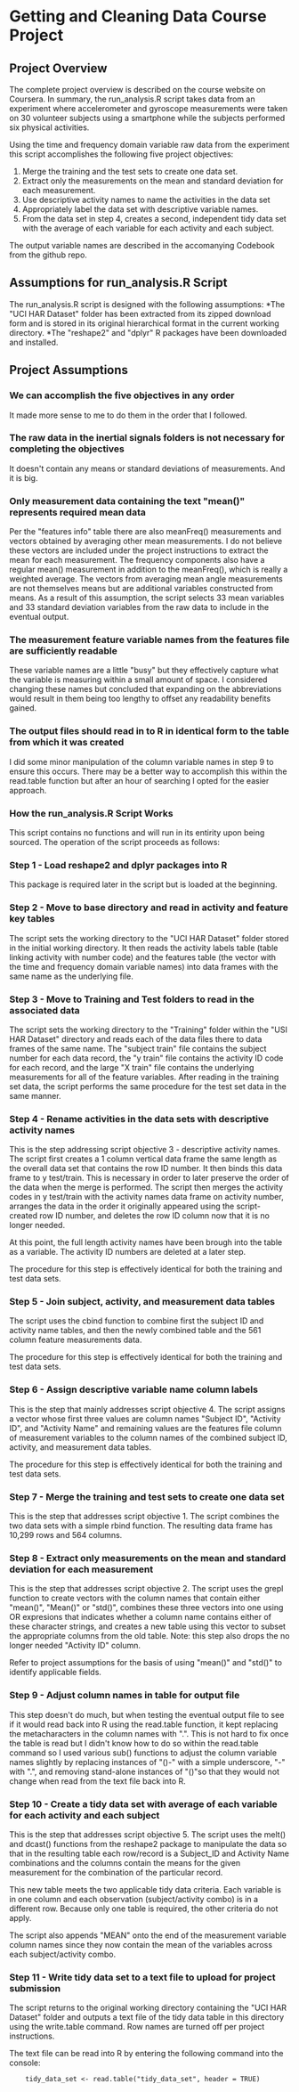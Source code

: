 Getting and Cleaning Data Course Project
========================================

## Project Overview

The complete project overview is described on the course website on Coursera. In summary,
the run_analysis.R script takes data from an experiment where accelerometer and gyroscope
measurements were taken on 30 volunteer subjects using a smartphone while the subjects
performed six physical activities.

Using the time and frequency domain variable raw data from the experiment this script
accomplishes the following five project objectives:

1. Merge the training and the test sets to create one data set.
2. Extract only the measurements on the mean and standard deviation for each measurement. 
3. Use descriptive activity names to name the activities in the data set
4. Appropriately label the data set with descriptive variable names. 
5. From the data set in step 4, creates a second, independent tidy data set with the average of each variable for each activity and each subject.

The output variable names are described in the accomanying Codebook from the github repo.

## Assumptions for run_analysis.R Script

The run_analysis.R script is designed with the following assumptions:
*The "UCI HAR Dataset" folder has been extracted from its zipped download form and is stored in its original hierarchical format in the current working directory.
*The "reshape2" and "dplyr" R packages have been downloaded and installed.

## Project Assumptions

### We can accomplish the five objectives in any order

It made more sense to me to do them in the order that I followed.

### The raw data in the inertial signals folders is not necessary for completing the objectives

It doesn't contain any means or standard deviations of measurements. And it is big.

### Only measurement data containing the text "mean()" represents required mean data

Per the "features info" table there are also meanFreq() measurements and vectors obtained
by averaging other mean measurements. I do not believe these vectors are included under the
project instructions to extract the mean for each measurement. The frequency components
also have a regular mean() measurement in addition to the meanFreq(), which is really a
weighted average. The vectors from averaging mean angle measurements are not themselves
means but are additional variables constructed from means. As a result of this assumption,
the script selects 33 mean variables and 33 standard deviation variables from the raw
data to include in the eventual output.

### The measurement feature variable names from the features file are sufficiently readable

These variable names are a little "busy" but they effectively capture what the variable
is measuring within a small amount of space. I considered changing these names but
concluded that expanding on the abbreviations would result in them being too lengthy
to offset any readability benefits gained.

### The output files should read in to R in identical form to the table from which it was created

I did some minor manipulation of the column variable names in step 9 to ensure this occurs.
There may be a better way to accomplish this within the read.table function but after an
hour of searching I opted for the easier approach.

### How the run_analysis.R Script Works

This script contains no functions and will run in its entirity upon being sourced.
The operation of the script proceeds as follows:

### Step 1 - Load reshape2 and dplyr packages into R
This package is required later in the script but is loaded at the beginning.

### Step 2 - Move to base directory and read in activity and feature key tables
The script sets the working directory to the "UCI HAR Dataset" folder stored in the
initial working directory. It then reads the activity labels table (table linking
activity with number code) and the features table (the vector with the time and frequency
domain variable names) into data frames with the same name as the underlying file.

### Step 3 - Move to Training and Test folders to read in the associated data
The script sets the working directory to the "Training" folder within the "USI HAR Dataset"
directory and reads each of the data files there to data frames of the same name.
The "subject train" file contains the subject number for each data record, the "y train"
file contains the activity ID code for each record, and the large "X train" file contains
the underlying measurements for all of the feature variables. After reading in the training
set data, the script performs the same procedure for the test set data in the same manner.

### Step 4 - Rename activities in the data sets with descriptive activity names
This is the step addressing script objective 3 - descriptive activity names.
The script first creates a 1 column vertical data frame the same length as the overall
data set that contains the row ID number. It then binds this data frame to y test/train. This
is necessary in order to later preserve the order of the data when the merge is performed.
The script then merges the activity codes in y test/train with the activity names data frame
on activity number, arranges the data in the order it originally appeared using the script-
created row ID number, and deletes the row ID column now that it is no longer needed.

At this point, the full length activity names have been brough into the table as a variable.
The activity ID numbers are deleted at a later step.

The procedure for this step is effectively identical for both the training and test data sets.

### Step 5 - Join subject, activity, and measurement data tables
The script uses the cbind function to combine first the subject ID and activity name tables,
and then the newly combined table and the 561 column feature measurements data.

The procedure for this step is effectively identical for both the training and test data sets.

### Step 6 - Assign descriptive variable name column labels
This is the step that mainly addresses script objective 4. The script assigns a vector whose
first three values are column names "Subject ID", "Activity ID", and "Activity Name" and
remaining values are the features file column of measurement variables to the column names
of the combined subject ID, activity, and measurement data tables.

The procedure for this step is effectively identical for both the training and test data sets.

### Step 7 - Merge the training and test sets to create one data set
This is the step that addresses script objective 1. The script combines the two data sets
with a simple rbind function. The resulting data frame has 10,299 rows and 564 columns.

### Step 8 - Extract only measurements on the mean and standard deviation for each measurement
This is the step that addresses script objective 2. The script uses the grepl function to
create vectors with the column names that contain either "mean()", "Mean()" or "std()",
combines these three vectors into one using OR expresions that indicates whether a column
name contains either of these character strings, and creates a new table using this vector to
subset the appropriate columns from the old table. Note: this step also drops the no longer
needed "Activity ID" column.

Refer to project assumptions for the basis of using "mean()" and "std()" to identify
applicable fields.

### Step 9 - Adjust column names in table for output file
This step doesn't do much, but when testing the eventual output file to see if it would read
back into R using the read.table function, it kept replacing the metacharacters in the column
names with ".". This is not hard to fix once the table is read but I didn't know how to do so
within the read.table command so I used various sub() functions to adjust the column variable
names slightly by replacing instances of "()-" with a simple underscore, "-" with ".", and
removing stand-alone instances of "()"so that they would not change when read from the text
file back into R.

### Step 10 - Create a tidy data set with average of each variable for each activity and each subject
This is the step that addresses script objective 5. The script uses the melt() and dcast()
functions from the reshape2 package to manipulate the data so that in the resulting table
each row/record is a Subject_ID and Activity Name combinations and the columns contain the
means for the given measurement for the combination of the particular record.

This new table meets the two applicable tidy data criteria. Each variable is in one column
and each observation (subject/activity combo) is in a different row. Because only one
table is required, the other criteria do not apply.

The script also appends "MEAN" onto the end of the measurement variable column names since
they now contain the mean of the variables across each subject/activity combo.

### Step 11 - Write tidy data set to a text file to upload for project submission
The script returns to the original working directory containing the "UCI HAR Dataset"
folder and outputs a text file of the tidy data table in this directory using the
write.table command. Row names are turned off per project instructions.

The text file can be read into R by entering the following command into the console:

        tidy_data_set <- read.table("tidy_data_set", header = TRUE)